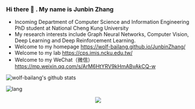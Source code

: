 ### Hi there 👋 . My name is Junbin Zhang
- Incoming Department of Computer Science and Information Engineering PhD student at National Cheng Kung University
- My research interests include Graph Neural Networks, Computer Vision, Deep Learning and Deep Reinforcement Learning.
- Welcome to my homepage https://wolf-bailang.github.io/JunbinZhang/
- Welcome to my lab https://cps.imis.ncku.edu.tw/
- Welcome to my WeChat（微信） https://mp.weixin.qq.com/s/ArM6HtYRV9kHmABvAkCQ-w

![wolf-bailang's github stats](https://github-readme-stats.vercel.app/api?username=wolf-bailang&show_icons=true&bg_color=30,e96443,904e95&title_color=fff&text_color=fff)

<!--
**wolf-bailang/wolf-bailang** is a ✨ _special_ ✨ repository because its `README.md` (this file) appears on your GitHub profile.

Here are some ideas to get you started:

- 🔭 I’m currently working on ...
- 🌱 I’m currently learning ...
- 👯 I’m looking to collaborate on ...
- 🤔 I’m looking for help with ...
- 💬 Ask me about ...
- 📫 How to reach me: ...
- 😄 Pronouns: ...
- ⚡ Fun fact: ...
-->

![lang](https://github-readme-stats.vercel.app/api/top-langs/?username=wolf-bailang&layout=compact)

<p align="center"> 
  <img src="https://profile-counter.glitch.me/wolf-bailang/count.svg" />
</p>
